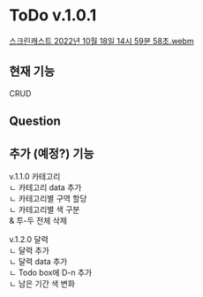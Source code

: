 # ToDo v.1.0.1

[스크린캐스트 2022년 10월 18일 14시 59분 58초.webm](https://user-images.githubusercontent.com/107466003/196349640-9df7cfce-390e-442c-80ac-f84543090d3f.webm)

## 현재 기능
CRUD  

## Question


## 추가 (예정?) 기능

v.1.1.0 카테고리  
ㄴ 카테고리 data 추가  
ㄴ 카테고리별 구역 할당  
ㄴ 카테고리별 색 구분  
& 투-두 전체 삭제  

v.1.2.0 달력  
ㄴ 달력 추가  
ㄴ 달력 data 추가  
ㄴ Todo box에 D-n 추가  
ㄴ 남은 기간 색 변화
